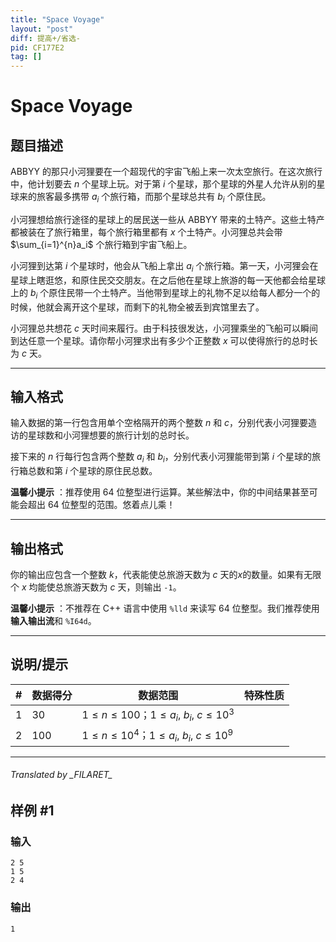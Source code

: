 ```yaml
---
title: "Space Voyage"
layout: "post"
diff: 提高+/省选-
pid: CF177E2
tag: []
---
```


# Space Voyage

## 题目描述

ABBYY 的那只小河狸要在一个超现代的宇宙飞船上来一次太空旅行。在这次旅行中，他计划要去 $n$ 个星球上玩。对于第 $i$ 个星球，那个星球的外星人允许从别的星球来的旅客最多携带 $a_i$ 个旅行箱，而那个星球总共有 $b_i$ 个原住民。

小河狸想给旅行途径的星球上的居民送一些从 ABBYY 带来的土特产。这些土特产都被装在了旅行箱里，每个旅行箱里都有 $x$ 个土特产。小河狸总共会带 $\sum_{i=1}^{n}a_i$ 个旅行箱到宇宙飞船上。

小河狸到达第 $i$ 个星球时，他会从飞船上拿出 $a_i$ 个旅行箱。第一天，小河狸会在星球上瞎逛悠，和原住民交交朋友。在之后他在星球上旅游的每一天他都会给星球上的 $b_i$ 个原住民带一个土特产。当他带到星球上的礼物不足以给每人都分一个的时候，他就会离开这个星球，而剩下的礼物全被丢到宾馆里去了。

小河狸总共想花 $c$ 天时间来履行。由于科技很发达，小河狸乘坐的飞船可以瞬间到达任意一个星球。请你帮小河狸求出有多少个正整数 $x$ 可以使得旅行的总时长为 $c$ 天。

---

## 输入格式

输入数据的第一行包含用单个空格隔开的两个整数 $n$ 和 $c$，分别代表小河狸要造访的星球数和小河狸想要的旅行计划的总时长。

接下来的 $n$ 行每行包含两个整数 $a_i$ 和 $b_i$，分别代表小河狸能带到第 $i$ 个星球的旅行箱总数和第 $i$ 个星球的原住民总数。

**温馨小提示** ：推荐使用 64 位整型进行运算。某些解法中，你的中间结果甚至可能会超出 64 位整型的范围。悠着点儿乘！

---

## 输出格式

你的输出应包含一个整数 $k$，代表能使总旅游天数为 $c$ 天的$x$的数量。如果有无限个 $x$ 均能使总旅游天数为 $c$ 天，则输出 `-1`。

**温馨小提示** ：不推荐在 C++ 语言中使用 `%lld` 来读写 64 位整型。我们推荐使用**输入输出流**和 `%I64d`。

---

## 说明/提示

| # | 数据得分 | 数据范围 | 特殊性质 |
| ----------- | ----------- | ----------- | ----------- |
| $1$ | $30$ | $1\leq n\leq 100$；$1\leq a_i,\ b_i, \ c\leq 10^3$ |  |
| $2$ | $100$ | $1\leq n\leq 10^4$；$1\leq a_i,\ b_i, \ c\leq 10^9$ |  |

---
###### Translated by \_FILARET\_

## 样例 #1

### 输入

```
2 5
1 5
2 4

```

### 输出

```
1

```

